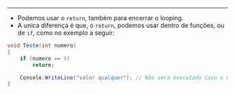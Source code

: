 ___
- Podemos usar o `return`, também para encerrar o looping.
- A unica diferença é que, o `return`, podemos usar dentro de funções, ou de `if`, como no exemplo a seguir:
```c#
void Teste(int numero)
{
	if (numero == 5)
		return;

	Console.WriteLine("valor qualquer"); // Não sera executado caso o numero seja 5
}
```